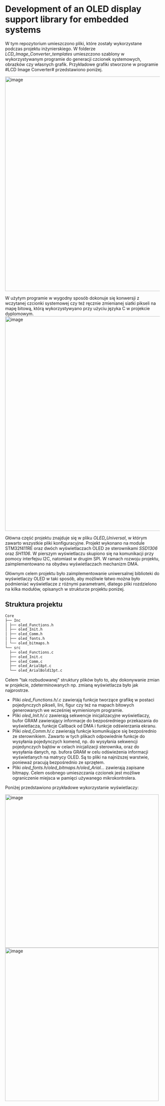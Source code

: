 # Development of an OLED display support library for embedded systems

W tym repozytorium umieszczono pliki, które zostały wykorzystane podczas projektu inżynierskiego. W folderze *LCD_Image_Converter_templates* umieszczono szablony w wykorzystywanym programie do generacji czcionek systemowych, obrazków czy własnych grafik. Przykładowe grafiki stworzone w programie #LCD Image Converter# przedstawiono poniżej.

<img src="https://github.com/user-attachments/assets/238fb10d-7a37-4f48-9831-4c921d9f5f18" width="700" alt="image">

W użytym programie w wygodny sposób dokonuje się konwersji z wczytanej czcionki systemowej czy też ręcznie zmienianej siatki pikseli na mapę bitową, którą wykorzystywyano przy użyciu języka C w projekcie dyplomowym.
<img src="https://github.com/user-attachments/assets/2ec55a22-7708-4b03-8c82-befa90d4d7fc" width="700" alt="image">

Główna część projektu znajduje się w pliku *OLED_Universal*, w którym zawarto wszystkie pliki konfiguracyjne. Projekt wykonano na module STM32f411RE oraz dwóch wyświetlaczach OLED ze sterownikami *SSD1306* oraz *SH1106*. W pierszym wyświetlaczu skupiono się na komunikacji przy pomocy interfejsu I2C, natomiast w drugim SPI. W ramach rozwoju projektu, zaimplementowano na obydwu wyświetlaczach mechanizm DMA.

Głównym celem projektu było zaimplementowanie uniwersalnej biblioteki do wyświetlaczy OLED w taki sposób, aby możliwie łatwo można było podmieniać wyświetlacze z różnymi parametrami, dlatego pliki rozdzielono na kilka modułów, opisanych w strukturze projektu poniżej.
## Struktura projektu
```bash
Core
├── Inc
│ ├── oled_Functions.h
│ ├── oled_Init.h
│ ├── oled_Comm.h
│ ├── oled_fonts.h
│ └── oled_bitmaps.h
└── src
  ├── oled_Functions.c
  ├── oled_Init.c
  ├── oled_Comm.c
  ├── oled_Arial8pt.c
  └── oled_ArialBold13pt.c
```
Celem "tak rozbudowanej" struktury plików było to, aby dokonywanie zmian w projekcie, zdeterminowanych np. zmianą wyświetlacza było jak najprostrze. 
* Pliki *oled_Functions.h/.c* zawierają funkcje tworzące grafikę w postaci pojedynczych pikseli, lini, figur czy też  na mapach bitowych generowanych we wcześniej wymienionym programie.
* Pliki *oled_Init.h/.c* zawierają sekwencje inicjalizacyjne wyświetlaczy, bufor GRAM zawierający informacje do bezpośredniego przekazania do wyświetlacza, funkcje Callback od DMA i funkcje odświerzania ekranu.
* Pliki *oled_Comm.h/.c* zawierają funkcje komunikujące się bezpośrednio ze sterownikiem. Zawarto w tych plikach odpowiednie funkcje do wysyłania pojedynczych komend, np. do wysyłania sekwencji pojedynczych bajtów w celach inicjalizacji sterownika, oraz do wysyłania danych, np. bufora GRAM w celu odświeżenia informacji wyświetlanych na matrycy OLED. Są to pliki na najniższej warstwie, ponieważ pracują bezpośrednio ze sprzętem.
* Pliki *oled_fonts.h/oled_bitmaps.h/oled_Arial...* zawierają zapisane bitmapy. Celem osobnego umieszczania czcionek jest możliwe ograniczenie miejsca w pamięci używanego mikrokontrolera.

Poniżej przedstawiono przykładowe wykorzystanie wyświetlaczy:

<img src="https://github.com/user-attachments/assets/9b18b531-f378-44c7-a8ae-dcb7d77f19b2" width="500" alt="image">

<br>

<img src="https://github.com/user-attachments/assets/5115cfd4-aea8-4a25-a3ce-d5f6f99c4c34" width="500" alt="image">
